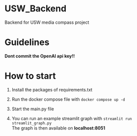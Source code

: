 # USW_Backend
Backend for USW media compass project

# Guidelines

**Dont commit the OpenAI api key!!**

# How to start

1. Install the packages of requirements.txt

2. Run the docker compose file with ```docker compose up -d```

3. Start the main.py file

4. You can run an example streamlit graph with ```streamlit run streamlit_graph.py``` <br>
   The graph is then available on  **localhost:8051**
